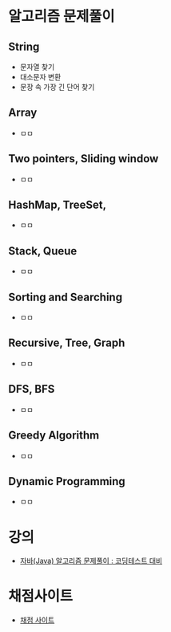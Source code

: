 # 알고리즘 문제풀이

## String

- 문자열 찾기
- 대소문자 변환
- 문장 속 가장 긴 단어 찾기

## Array

- ㅁㅁ 

## Two pointers, Sliding window

- ㅁㅁ 

## HashMap, TreeSet,

- ㅁㅁ 

## Stack, Queue

- ㅁㅁ 

## Sorting and Searching

- ㅁㅁ 

## Recursive, Tree, Graph

- ㅁㅁ 

## DFS, BFS

- ㅁㅁ 

## Greedy Algorithm

- ㅁㅁ 

## Dynamic Programming

- ㅁㅁ 


# 강의

- [자바(Java) 알고리즘 문제풀이 : 코딩테스트 대비](https://www.inflearn.com/course/%EC%9E%90%EB%B0%94-%EC%95%8C%EA%B3%A0%EB%A6%AC%EC%A6%98-%EB%AC%B8%EC%A0%9C%ED%92%80%EC%9D%B4-%EC%BD%94%ED%85%8C%EB%8C%80%EB%B9%84)

# 채점사이트

- [채점 사이트](https://cote.inflearn.com/contest/10/problems)